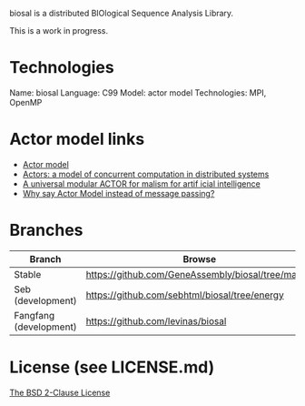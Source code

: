 biosal is a distributed BIOlogical Sequence Analysis Library.

This is a work in progress.

# Technologies

Name: biosal
Language: C99
Model: actor model
Technologies: MPI, OpenMP

# Actor model links

- [Actor model](http://en.wikipedia.org/wiki/Actor_model)
- [Actors: a model of concurrent computation in distributed systems](http://dl.acm.org/citation.cfm?id=7929)
- [A universal modular ACTOR for malism for  artif icial intelligence](http://dl.acm.org/citation.cfm?id=1624804)
- [Why say Actor Model instead of message passing?](http://lambda-the-ultimate.org/node/4683)

# Branches

Branch | Browse | HTTPS | SSH
--- | --- | --- | ---
 Stable | https://github.com/GeneAssembly/biosal/tree/master | https://github.com/GeneAssembly/biosal.git | git@github.com:GeneAssembly/biosal.git
 Seb (development) | https://github.com/sebhtml/biosal/tree/energy | https://github.com/sebhtml/biosal.git | git@github.com:sebhtml/biosal.git
 Fangfang (development) | https://github.com/levinas/biosal | https://github.com/levinas/biosal.git | git@github.com:levinas/biosal.git

# License (see LICENSE.md)

[The BSD 2-Clause License](http://opensource.org/licenses/BSD-2-Clause)

